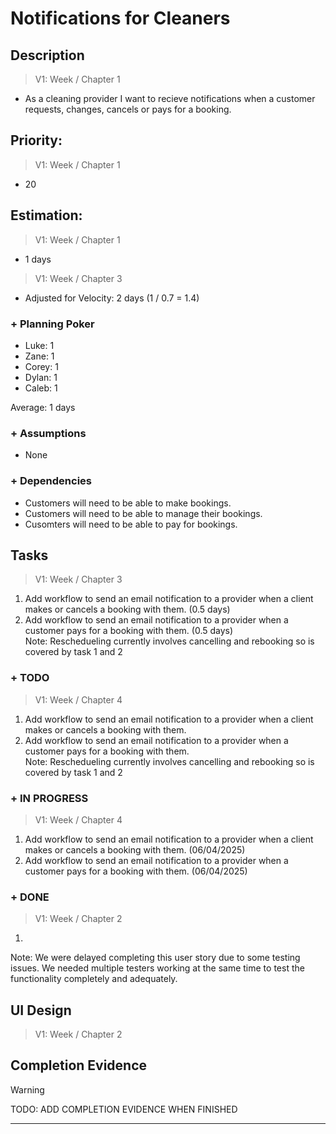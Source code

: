 # Notifications for Cleaners

## Description  

>   V1: Week / Chapter 1
- As a cleaning provider I want to recieve notifications when a customer requests, changes, cancels or pays for a booking. 

## Priority:  
>   V1: Week / Chapter 1 
- 20

## Estimation:  

>   V1: Week / Chapter 1
- 1 days

>   V1: Week / Chapter 3
- Adjusted for Velocity: 2 days (1 / 0.7 = 1.4)
  
### + Planning Poker  
  
- Luke: 1
- Zane: 1
- Corey: 1
- Dylan: 1
- Caleb: 1

Average: 1 days

### + Assumptions  

- None

### + Dependencies

- Customers will need to be able to make bookings.
- Customers will need to be able to manage their bookings.
- Cusomters will need to be able to pay for bookings. 

## Tasks  
>   V1: Week / Chapter 3
1. Add workflow to send an email notification to a provider when a client makes or cancels a booking with them. (0.5 days)
2. Add workflow to send an email notification to a provider when a customer pays for a booking with them. (0.5 days)    
Note: Reschedueling currently involves cancelling and rebooking so is covered by task 1 and 2
### + TODO
>   V1: Week / Chapter 4
1. Add workflow to send an email notification to a provider when a client makes or cancels a booking with them.
2. Add workflow to send an email notification to a provider when a customer pays for a booking with them.  
Note: Reschedueling currently involves cancelling and rebooking so is covered by task 1 and 2 
### + IN PROGRESS 
>   V1: Week / Chapter 4
1. Add workflow to send an email notification to a provider when a client makes or cancels a booking with them. (06/04/2025)
2. Add workflow to send an email notification to a provider when a customer pays for a booking with them. (06/04/2025)
   
### + DONE
>   V1: Week / Chapter 2
1.

Note: We were delayed completing this user story due to some testing issues. We needed multiple testers working at the same time to test the functionality completely and adequately.

## UI Design  
>   V1: Week / Chapter 2


## Completion Evidence 
> [!WARNING]
> TODO: ADD COMPLETION EVIDENCE WHEN FINISHED

---
